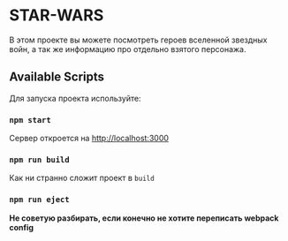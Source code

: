 # STAR-WARS
В этом проекте вы можете посмотреть героев вселенной звездных войн, а так же информацию про отдельно взятого персонажа.

## Available Scripts
Для запуска проекта используйте:

### `npm start`
Сервер откроется на [http://localhost:3000](http://localhost:3000)

### `npm run build`

Как ни странно сложит проект в `build` 

### `npm run eject`

**Не советую разбирать, если конечно не хотите переписать webpack config**